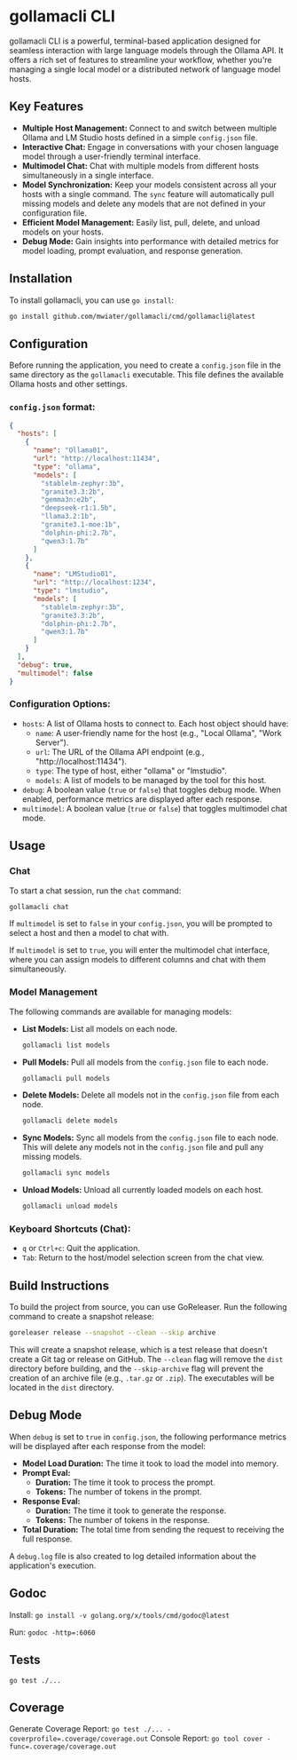 # gollamacli CLI

gollamacli CLI is a powerful, terminal-based application designed for seamless interaction with large language models through the Ollama API. It offers a rich set of features to streamline your workflow, whether you're managing a single local model or a distributed network of language model hosts.

## Key Features

*   **Multiple Host Management:** Connect to and switch between multiple Ollama and LM Studio hosts defined in a simple `config.json` file.
*   **Interactive Chat:** Engage in conversations with your chosen language model through a user-friendly terminal interface.
*   **Multimodel Chat:** Chat with multiple models from different hosts simultaneously in a single interface.
*   **Model Synchronization:** Keep your models consistent across all your hosts with a single command. The `sync` feature will automatically pull missing models and delete any models that are not defined in your configuration file.
*   **Efficient Model Management:** Easily list, pull, delete, and unload models on your hosts.
*   **Debug Mode:** Gain insights into performance with detailed metrics for model loading, prompt evaluation, and response generation.

## Installation

To install gollamacli, you can use `go install`:

```bash
go install github.com/mwiater/gollamacli/cmd/gollamacli@latest
```

## Configuration

Before running the application, you need to create a `config.json` file in the same directory as the `gollamacli` executable. This file defines the available Ollama hosts and other settings.

### `config.json` format:

```json
{
  "hosts": [
    {
      "name": "Ollama01",
      "url": "http://localhost:11434",
      "type": "ollama",
      "models": [
        "stablelm-zephyr:3b",
        "granite3.3:2b",
        "gemma3n:e2b",
        "deepseek-r1:1.5b",
        "llama3.2:1b",
        "granite3.1-moe:1b",
        "dolphin-phi:2.7b",
        "qwen3:1.7b"
      ]
    },
    {
      "name": "LMStudio01",
      "url": "http://localhost:1234",
      "type": "lmstudio",
      "models": [
        "stablelm-zephyr:3b",
        "granite3.3:2b",
        "dolphin-phi:2.7b",
        "qwen3:1.7b"
      ]
    }
  ],
  "debug": true,
  "multimodel": false
}
```

### Configuration Options:

*   `hosts`: A list of Ollama hosts to connect to. Each host object should have:
    *   `name`: A user-friendly name for the host (e.g., "Local Ollama", "Work Server").
    *   `url`: The URL of the Ollama API endpoint (e.g., "http://localhost:11434").
    *   `type`: The type of host, either "ollama" or "lmstudio".
    *   `models`: A list of models to be managed by the tool for this host.
*   `debug`: A boolean value (`true` or `false`) that toggles debug mode. When enabled, performance metrics are displayed after each response.
*   `multimodel`: A boolean value (`true` or `false`) that toggles multimodel chat mode.

## Usage

### Chat

To start a chat session, run the `chat` command:

```bash
gollamacli chat
```

If `multimodel` is set to `false` in your `config.json`, you will be prompted to select a host and then a model to chat with.

If `multimodel` is set to `true`, you will enter the multimodel chat interface, where you can assign models to different columns and chat with them simultaneously.

### Model Management

The following commands are available for managing models:

*   **List Models:** List all models on each node.
    ```bash
    gollamacli list models
    ```

*   **Pull Models:** Pull all models from the `config.json` file to each node.
    ```bash
    gollamacli pull models
    ```

*   **Delete Models:** Delete all models not in the `config.json` file from each node.
    ```bash
    gollamacli delete models
    ```

*   **Sync Models:** Sync all models from the `config.json` file to each node. This will delete any models not in the `config.json` file and pull any missing models.
    ```bash
    gollamacli sync models
    ```

*   **Unload Models:** Unload all currently loaded models on each host.
    ```bash
    gollamacli unload models
    ```

### Keyboard Shortcuts (Chat):

*   `q` or `Ctrl+c`: Quit the application.
*   `Tab`: Return to the host/model selection screen from the chat view.

## Build Instructions

To build the project from source, you can use GoReleaser. Run the following command to create a snapshot release:

```bash
goreleaser release --snapshot --clean --skip archive
```

This will create a snapshot release, which is a test release that doesn't create a Git tag or release on GitHub. The `--clean` flag will remove the `dist` directory before building, and the `--skip-archive` flag will prevent the creation of an archive file (e.g., `.tar.gz` or `.zip`). The executables will be located in the `dist` directory.

## Debug Mode

When `debug` is set to `true` in `config.json`, the following performance metrics will be displayed after each response from the model:

*   **Model Load Duration:** The time it took to load the model into memory.
*   **Prompt Eval:**
    *   **Duration:** The time it took to process the prompt.
    *   **Tokens:** The number of tokens in the prompt.
*   **Response Eval:**
    *   **Duration:** The time it took to generate the response.
    *   **Tokens:** The number of tokens in the response.
*   **Total Duration:** The total time from sending the request to receiving the full response.

A `debug.log` file is also created to log detailed information about the application's execution.

## Godoc

Install: `go install -v golang.org/x/tools/cmd/godoc@latest`

Run: `godoc -http=:6060`

## Tests

`go test ./...`

## Coverage

Generate Coverage Report: `go test ./... -coverprofile=.coverage/coverage.out`
Console Report: `go tool cover -func=.coverage/coverage.out`